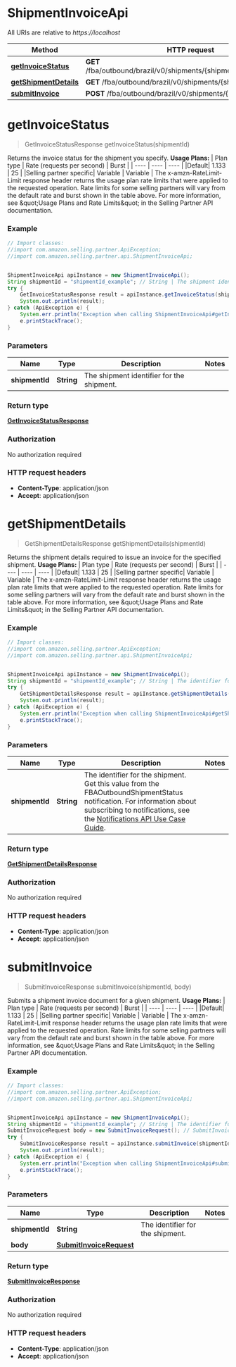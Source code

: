 # ShipmentInvoiceApi

All URIs are relative to *https://localhost*

Method | HTTP request | Description
------------- | ------------- | -------------
[**getInvoiceStatus**](ShipmentInvoiceApi.md#getInvoiceStatus) | **GET** /fba/outbound/brazil/v0/shipments/{shipmentId}/invoice/status | 
[**getShipmentDetails**](ShipmentInvoiceApi.md#getShipmentDetails) | **GET** /fba/outbound/brazil/v0/shipments/{shipmentId} | 
[**submitInvoice**](ShipmentInvoiceApi.md#submitInvoice) | **POST** /fba/outbound/brazil/v0/shipments/{shipmentId}/invoice | 


<a name="getInvoiceStatus"></a>
# **getInvoiceStatus**
> GetInvoiceStatusResponse getInvoiceStatus(shipmentId)



Returns the invoice status for the shipment you specify.  **Usage Plans:**  | Plan type | Rate (requests per second) | Burst | | ---- | ---- | ---- | |Default| 1.133 | 25 | |Selling partner specific| Variable | Variable |  The x-amzn-RateLimit-Limit response header returns the usage plan rate limits that were applied to the requested operation. Rate limits for some selling partners will vary from the default rate and burst shown in the table above. For more information, see \&quot;Usage Plans and Rate Limits\&quot; in the Selling Partner API documentation.

### Example
```java
// Import classes:
//import com.amazon.selling.partner.ApiException;
//import com.amazon.selling.partner.api.ShipmentInvoiceApi;


ShipmentInvoiceApi apiInstance = new ShipmentInvoiceApi();
String shipmentId = "shipmentId_example"; // String | The shipment identifier for the shipment.
try {
    GetInvoiceStatusResponse result = apiInstance.getInvoiceStatus(shipmentId);
    System.out.println(result);
} catch (ApiException e) {
    System.err.println("Exception when calling ShipmentInvoiceApi#getInvoiceStatus");
    e.printStackTrace();
}
```

### Parameters

Name | Type | Description  | Notes
------------- | ------------- | ------------- | -------------
 **shipmentId** | **String**| The shipment identifier for the shipment. |

### Return type

[**GetInvoiceStatusResponse**](GetInvoiceStatusResponse.md)

### Authorization

No authorization required

### HTTP request headers

 - **Content-Type**: application/json
 - **Accept**: application/json

<a name="getShipmentDetails"></a>
# **getShipmentDetails**
> GetShipmentDetailsResponse getShipmentDetails(shipmentId)



Returns the shipment details required to issue an invoice for the specified shipment.  **Usage Plans:**  | Plan type | Rate (requests per second) | Burst | | ---- | ---- | ---- | |Default| 1.133 | 25 | |Selling partner specific| Variable | Variable |  The x-amzn-RateLimit-Limit response header returns the usage plan rate limits that were applied to the requested operation. Rate limits for some selling partners will vary from the default rate and burst shown in the table above. For more information, see \&quot;Usage Plans and Rate Limits\&quot; in the Selling Partner API documentation.

### Example
```java
// Import classes:
//import com.amazon.selling.partner.ApiException;
//import com.amazon.selling.partner.api.ShipmentInvoiceApi;


ShipmentInvoiceApi apiInstance = new ShipmentInvoiceApi();
String shipmentId = "shipmentId_example"; // String | The identifier for the shipment. Get this value from the FBAOutboundShipmentStatus notification. For information about subscribing to notifications, see the [Notifications API Use Case Guide](https://github.com/amzn/selling-partner-api-docs/blob/main/guides/en-US/use-case-guides/notifications-api-use-case-guide/notifications-use-case-guide-v1.md).
try {
    GetShipmentDetailsResponse result = apiInstance.getShipmentDetails(shipmentId);
    System.out.println(result);
} catch (ApiException e) {
    System.err.println("Exception when calling ShipmentInvoiceApi#getShipmentDetails");
    e.printStackTrace();
}
```

### Parameters

Name | Type | Description  | Notes
------------- | ------------- | ------------- | -------------
 **shipmentId** | **String**| The identifier for the shipment. Get this value from the FBAOutboundShipmentStatus notification. For information about subscribing to notifications, see the [Notifications API Use Case Guide](https://github.com/amzn/selling-partner-api-docs/blob/main/guides/en-US/use-case-guides/notifications-api-use-case-guide/notifications-use-case-guide-v1.md). |

### Return type

[**GetShipmentDetailsResponse**](GetShipmentDetailsResponse.md)

### Authorization

No authorization required

### HTTP request headers

 - **Content-Type**: application/json
 - **Accept**: application/json

<a name="submitInvoice"></a>
# **submitInvoice**
> SubmitInvoiceResponse submitInvoice(shipmentId, body)



Submits a shipment invoice document for a given shipment.  **Usage Plans:**  | Plan type | Rate (requests per second) | Burst | | ---- | ---- | ---- | |Default| 1.133 | 25 | |Selling partner specific| Variable | Variable |  The x-amzn-RateLimit-Limit response header returns the usage plan rate limits that were applied to the requested operation. Rate limits for some selling partners will vary from the default rate and burst shown in the table above. For more information, see \&quot;Usage Plans and Rate Limits\&quot; in the Selling Partner API documentation.

### Example
```java
// Import classes:
//import com.amazon.selling.partner.ApiException;
//import com.amazon.selling.partner.api.ShipmentInvoiceApi;


ShipmentInvoiceApi apiInstance = new ShipmentInvoiceApi();
String shipmentId = "shipmentId_example"; // String | The identifier for the shipment.
SubmitInvoiceRequest body = new SubmitInvoiceRequest(); // SubmitInvoiceRequest | 
try {
    SubmitInvoiceResponse result = apiInstance.submitInvoice(shipmentId, body);
    System.out.println(result);
} catch (ApiException e) {
    System.err.println("Exception when calling ShipmentInvoiceApi#submitInvoice");
    e.printStackTrace();
}
```

### Parameters

Name | Type | Description  | Notes
------------- | ------------- | ------------- | -------------
 **shipmentId** | **String**| The identifier for the shipment. |
 **body** | [**SubmitInvoiceRequest**](SubmitInvoiceRequest.md)|  |

### Return type

[**SubmitInvoiceResponse**](SubmitInvoiceResponse.md)

### Authorization

No authorization required

### HTTP request headers

 - **Content-Type**: application/json
 - **Accept**: application/json

